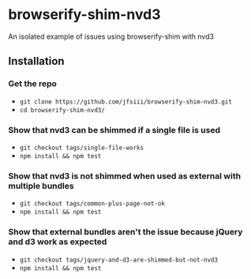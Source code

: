 # browserify-shim-nvd3


An isolated example of issues using browserify-shim with nvd3

## Installation
### Get the repo
* `git clone https://github.com/jfsiii/browserify-shim-nvd3.git`
* `cd browserify-shim-nvd3/`

### Show that nvd3 can be shimmed if a single file is used
* `git checkout tags/single-file-works`
* `npm install && npm test`

### Show that nvd3 is not shimmed when used as external with multiple bundles
* `git checkout tags/common-plus-page-not-ok`
* `npm install && npm test`

### Show that external bundles aren't the issue because jQuery and d3 work as expected
* `git checkout tags/jquery-and-d3-are-shimmed-but-not-nvd3`
* `npm install && npm test`
